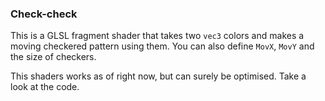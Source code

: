### Check-check

This is a GLSL fragment shader that takes two `vec3` colors and makes a moving
checkered pattern using them. You can also define `MovX`, `MovY` and the size of
checkers.

This shaders works as of right now, but can surely be optimised. Take a look at the code.
